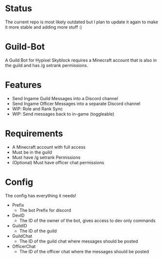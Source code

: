 # Status
The current repo is most likely outdated but I plan to update it again to make it more stable and adding more stuff :)

# Guild-Bot
A Guild Bot for Hypixel Skyblock requires a Minecraft account that is also in the guild and has /g setrank permissions.

# Features

- Send Ingame Guild Messages into a Discord channel
- Send Ingame Officer Messages into a separate Discord channel
- WIP: Role and Rank Sync
- WIP: Send messages back to in-game (toggleable)

# Requirements

- A Minecraft account with full access
- Must be in the guild
- Must have /g setrank Permissions
- (Optional) Must have officer chat permissions

# Config
The config has everything it needs!

- Prefix
  - The bot Prefix for discord
- DevID
  - The ID of the owner of the bot, gives access to dev only commands
- GuildID
  - The ID of the guild
- GuildChat
  - The ID of the guild chat where messages should be posted
- OfficerChat
  - The ID of the officer chat where the messages should be posted
